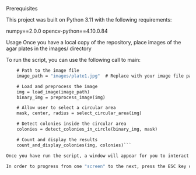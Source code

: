 Prerequisites

This project was built on Python 3.11 with the following requirements:

numpy==2.0.0
opencv-python==4.10.0.84

Usage
Once you have a local copy of the repository, place images of the agar plates in the images/ directory

To run the script, you can use the following call to main:

```def main():
    # Path to the image file
    image_path = "images/plate1.jpg"  # Replace with your image file path

    # Load and preprocess the image
    img = load_image(image_path)
    binary_img = preprocess_image(img)

    # Allow user to select a circular area
    mask, center, radius = select_circular_area(img)

    # Detect colonies inside the circular area
    colonies = detect_colonies_in_circle(binary_img, mask)

    # Count and display the results
    count_and_display_colonies(img, colonies)```

Once you have run the script, a window will appear for you to interact with. It will ask you to adjust the coordinates of the circle and its radius.

In order to progress from one "screen" to the next, press the ESC key on your keyboard.

